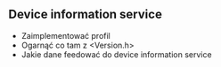 ## Device information service 
* Zaimplementować profil 
* Ogarnąć co tam z <Version.h> 
* Jakie dane feedować do device information service 